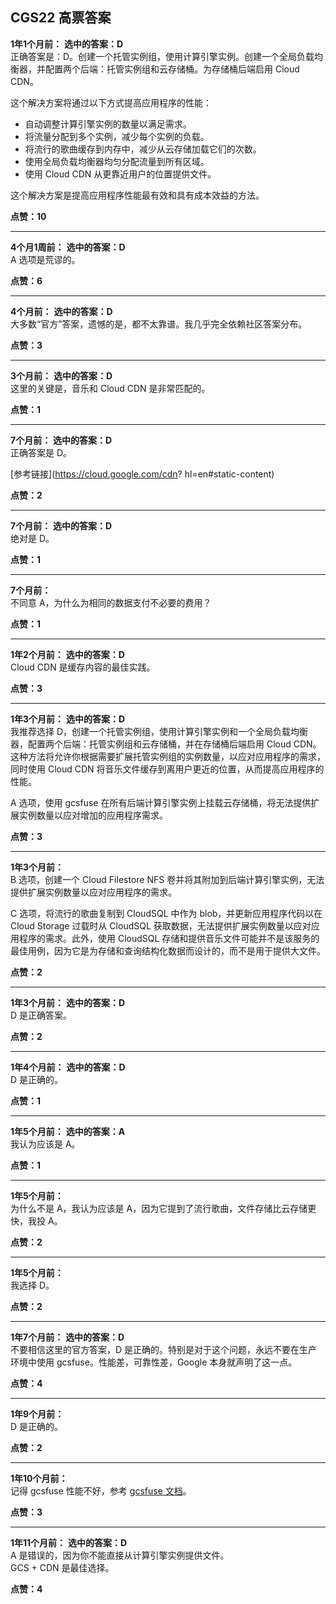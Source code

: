 ## CGS22 高票答案

**1年1个月前：**
**选中的答案：D**  
正确答案是：D。创建一个托管实例组，使用计算引擎实例。创建一个全局负载均衡器，并配置两个后端：托管实例组和云存储桶。为存储桶后端启用 Cloud CDN。
  
这个解决方案将通过以下方式提高应用程序的性能：

- 自动调整计算引擎实例的数量以满足需求。
- 将流量分配到多个实例，减少每个实例的负载。
- 将流行的歌曲缓存到内存中，减少从云存储加载它们的次数。
- 使用全局负载均衡器均匀分配流量到所有区域。
- 使用 Cloud CDN 从更靠近用户的位置提供文件。
    
这个解决方案是提高应用程序性能最有效和具有成本效益的方法。

**点赞：10**

---

**4个月1周前：**
**选中的答案：D**  
A 选项是荒谬的。

**点赞：6**

---

**4个月前：**
**选中的答案：D**  
大多数“官方”答案，遗憾的是，都不太靠谱。我几乎完全依赖社区答案分布。

**点赞：3**

---

**3个月前：**
**选中的答案：D**  
这里的关键是，音乐和 Cloud CDN 是非常匹配的。

**点赞：1**

---

**7个月前：**
**选中的答案：D**  
正确答案是 D。

[参考链接](https://cloud.google.com/cdn?   hl=en#static-content)

**点赞：2**

---

**7个月前：**
**选中的答案：D**  
绝对是 D。

**点赞：1**

---

**7个月前：**  
不同意 A，为什么为相同的数据支付不必要的费用？

**点赞：1**

---

**1年2个月前：**
**选中的答案：D**  
Cloud CDN 是缓存内容的最佳实践。

**点赞：3**

---

**1年3个月前：**
**选中的答案：D**  
我推荐选择 D，创建一个托管实例组，使用计算引擎实例和一个全局负载均衡器，配置两个后端：托管实例组和云存储桶，并在存储桶后端启用 Cloud CDN。这种方法将允许你根据需要扩展托管实例组的实例数量，以应对应用程序的需求，同时使用 Cloud CDN 将音乐文件缓存到离用户更近的位置，从而提高应用程序的性能。
  
A 选项，使用 gcsfuse 在所有后端计算引擎实例上挂载云存储桶，将无法提供扩展实例数量以应对增加的应用程序需求。

**点赞：3**

---

**1年3个月前：**  
B 选项，创建一个 Cloud Filestore NFS 卷并将其附加到后端计算引擎实例，无法提供扩展实例数量以应对应用程序的需求。
  
C 选项，将流行的歌曲复制到 CloudSQL 中作为 blob，并更新应用程序代码以在 Cloud Storage 过载时从 CloudSQL 获取数据，无法提供扩展实例数量以应对应用程序的需求。此外，使用 CloudSQL 存储和提供音乐文件可能并不是该服务的最佳用例，因为它是为存储和查询结构化数据而设计的，而不是用于提供大文件。

**点赞：2**

---

**1年3个月前：**
**选中的答案：D**  
D 是正确答案。

**点赞：2**

---

**1年4个月前：**
**选中的答案：D**  
D 是正确的。

**点赞：1**

---

**1年5个月前：**
**选中的答案：A**  
我认为应该是 A。

**点赞：1**

---

**1年5个月前：**  
为什么不是 A，我认为应该是 A，因为它提到了流行歌曲，文件存储比云存储更快，我投 A。

**点赞：2**

---

**1年5个月前：**  
我选择 D。

**点赞：2**

---

**1年7个月前：**
**选中的答案：D**  
不要相信这里的官方答案，D 是正确的。特别是对于这个问题，永远不要在生产环境中使用 gcsfuse。性能差，可靠性差，Google 本身就声明了这一点。

**点赞：4**

---

**1年9个月前：**  
D 是正确的。

**点赞：2**

---

**1年10个月前：**  
记得 gcsfuse 性能不好，参考 [gcsfuse 文档](https://cloud.google.com/storage/docs/gcs-fuse#notes)。

**点赞：3**

---

**1年11个月前：**
**选中的答案：D**  
A 是错误的，因为你不能直接从计算引擎实例提供文件。  
GCS + CDN 是最佳选择。

**点赞：4**
